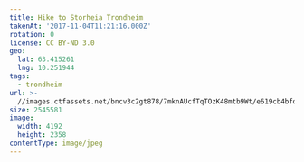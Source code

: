 ```yaml
---
title: Hike to Storheia Trondheim
takenAt: '2017-11-04T11:21:16.000Z'
rotation: 0
license: CC BY-ND 3.0
geo:
  lat: 63.415261
  lng: 10.251944
tags:
  - trondheim
url: >-
  //images.ctfassets.net/bncv3c2gt878/7mknAUcfTqTOzK48mtb9Wt/e619cb4bfdbd8faf825a79eaa60f6ec6/hike-to-storheia-trondheim_38112070566_o
size: 2545581
image:
  width: 4192
  height: 2358
contentType: image/jpeg
---
```


